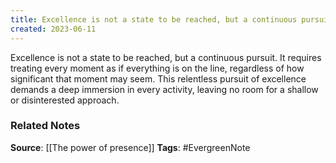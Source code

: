 ```yaml
---
title: Excellence is not a state to be reached, but a continuous pursuit
created: 2023-06-11
---
```


Excellence is not a state to be reached, but a continuous pursuit. It requires treating every moment as if everything is on the line, regardless of how significant that moment may seem. This relentless pursuit of excellence demands a deep immersion in every activity, leaving no room for a shallow or disinterested approach.

### Related Notes
**Source**: [[The power of presence]]
**Tags**: #EvergreenNote
